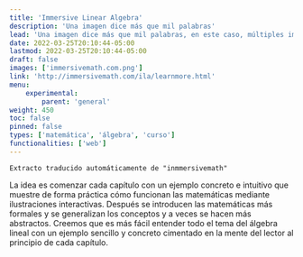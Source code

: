 ```yaml
---
title: 'Immersive Linear Algebra'
description: 'Una imagen dice más que mil palabras'
lead: 'Una imagen dice más que mil palabras, en este caso, múltiples imágenes'
date: 2022-03-25T20:10:44-05:00
lastmod: 2022-03-25T20:10:44-05:00
draft: false
images: ['immersivemath.com.png']
link: 'http://immersivemath.com/ila/learnmore.html'
menu:
    experimental:
        parent: 'general'
weight: 450
toc: false
pinned: false
types: ['matemática', 'álgebra', 'curso']
functionalities: ['web']
---
```


```text
Extracto traducido automáticamente de "inmmersivemath"
```

La idea es comenzar cada capítulo con un ejemplo concreto e intuitivo que muestre de forma práctica cómo funcionan las matemáticas mediante ilustraciones interactivas. Después se introducen las matemáticas más formales y se generalizan los conceptos y a veces se hacen más abstractos. Creemos que es más fácil entender todo el tema del álgebra lineal con un ejemplo sencillo y concreto cimentado en la mente del lector al principio de cada capítulo.
